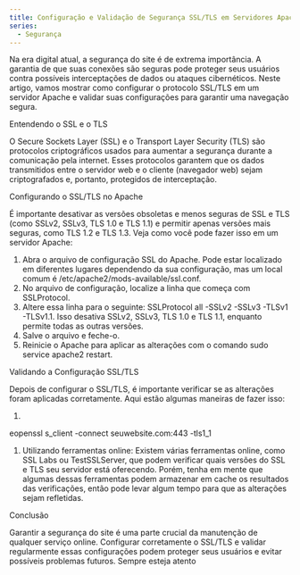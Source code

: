 ```yaml
---
title: Configuração e Validação de Segurança SSL/TLS em Servidores Apache
series:
  - Segurança
---
```


Na era digital atual, a segurança do site é de extrema importância. A garantia de que suas conexões são seguras pode proteger seus usuários contra possíveis interceptações de dados ou ataques cibernéticos. Neste artigo, vamos mostrar como configurar o protocolo SSL/TLS em um servidor Apache e validar suas configurações para garantir uma navegação segura.

Entendendo o SSL e o TLS

O Secure Sockets Layer (SSL) e o Transport Layer Security (TLS) são protocolos criptográficos usados para aumentar a segurança durante a comunicação pela internet. Esses protocolos garantem que os dados transmitidos entre o servidor web e o cliente (navegador web) sejam criptografados e, portanto, protegidos de interceptação.

Configurando o SSL/TLS no Apache

É importante desativar as versões obsoletas e menos seguras de SSL e TLS (como SSLv2, SSLv3, TLS 1.0 e TLS 1.1) e permitir apenas versões mais seguras, como TLS 1.2 e TLS 1.3. Veja como você pode fazer isso em um servidor Apache:

1. Abra o arquivo de configuração SSL do Apache. Pode estar localizado em diferentes lugares dependendo da sua configuração, mas um local comum é /etc/apache2/mods-available/ssl.conf.
2. No arquivo de configuração, localize a linha que começa com SSLProtocol.
3. Altere essa linha para o seguinte: SSLProtocol all -SSLv2 -SSLv3 -TLSv1 -TLSv1.1. Isso desativa SSLv2, SSLv3, TLS 1.0 e TLS 1.1, enquanto permite todas as outras versões.
4. Salve o arquivo e feche-o.
5. Reinicie o Apache para aplicar as alterações com o comando sudo service apache2 restart.

Validando a Configuração SSL/TLS

Depois de configurar o SSL/TLS, é importante verificar se as alterações foram aplicadas corretamente. Aqui estão algumas maneiras de fazer isso:

1.

eopenssl s\_client -connect seuwebsite.com:443 -tls1\_1

1. Utilizando ferramentas online: Existem várias ferramentas online, como SSL Labs ou TestSSLServer, que podem verificar quais versões do SSL e TLS seu servidor está oferecendo. Porém, tenha em mente que algumas dessas ferramentas podem armazenar em cache os resultados das verificações, então pode levar algum tempo para que as alterações sejam refletidas.

Conclusão

Garantir a segurança do site é uma parte crucial da manutenção de qualquer serviço online. Configurar corretamente o SSL/TLS e validar regularmente essas configurações podem proteger seus usuários e evitar possíveis problemas futuros. Sempre esteja atento
